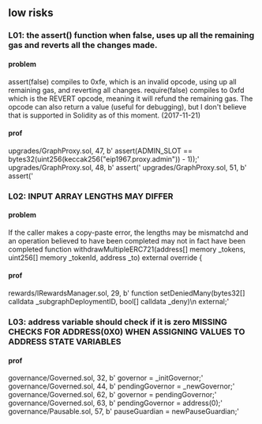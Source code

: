 ## low risks
### L01: the assert() function when false, uses up all the remaining gas and reverts all the changes made.
#### problem
assert(false) compiles to 0xfe, which is an invalid opcode, using up all remaining gas, and reverting all changes.
require(false) compiles to 0xfd which is the REVERT opcode, meaning it will refund the remaining gas. The opcode can also return a value (useful for debugging), but I don't believe that is supported in Solidity as of this moment. (2017-11-21)
#### prof
upgrades/GraphProxy.sol, 47, b'        assert(ADMIN_SLOT == bytes32(uint256(keccak256("eip1967.proxy.admin")) - 1));'
upgrades/GraphProxy.sol, 48, b'        assert('
upgrades/GraphProxy.sol, 51, b'        assert('


### L02: INPUT ARRAY LENGTHS MAY DIFFER
#### problem
If the caller makes a copy-paste error, the lengths may be mismatchd and an operation believed to have been completed may not in fact have been completed
function withdrawMultipleERC721(address[] memory _tokens, uint256[] memory _tokenId, address _to) external override {
#### prof
rewards/IRewardsManager.sol, 29, b'    function setDeniedMany(bytes32[] calldata _subgraphDeploymentID, bool[] calldata _deny)\n        external;'

### L03: address variable should check if it is zero MISSING CHECKS FOR ADDRESS(0X0) WHEN ASSIGNING VALUES TO ADDRESS STATE VARIABLES
#### prof
governance/Governed.sol, 32, b'        governor = _initGovernor;'
governance/Governed.sol, 44, b'        pendingGovernor = _newGovernor;'
governance/Governed.sol, 62, b'        governor = pendingGovernor;'
governance/Governed.sol, 63, b'        pendingGovernor = address(0);'
governance/Pausable.sol, 57, b'        pauseGuardian = newPauseGuardian;'